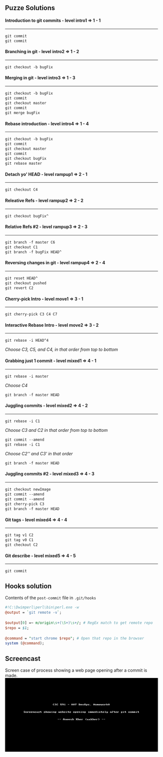 ## Puzze Solutions

#### Introduction to git commits - level intro1 => 1 - 1
---
    git commit  
    git commit  

#### Branching in git - level intro2 => 1 - 2
---
    git checkout -b bugFix  

#### Merging in git - level intro3 => 1 - 3
---
    git checkout -b bugFix  
    git commit  
    git checkout master  
    git commit  
    git merge bugFix  

	
#### Rebase introduction - level intro4 => 1 - 4
---  
    git checkout -b bugFix  
    git commit  
    git checkout master  
    git commit  
    git checkout bugFix  
    git rebase master  

#### Detach yo' HEAD - level rampup1 => 2 - 1
---  
    git checkout C4  

#### Releative Refs - level rampup2 => 2 - 2
---
    git checkout bugFix^  

#### Relative Refs #2 - level rampup3 => 2 - 3
---
    git branch -f master C6  
    git checkout C1  
    git branch -f bugFix HEAD^  

#### Reversing changes in git - level rampup4 => 2 - 4
---
    git reset HEAD^  
    git checkout pushed  
    git revert C2  

#### Cherry-pick Intro - level move1 => 3 - 1
---
    git cherry-pick C3 C4 C7  

#### Interactive Rebase Intro - level move2 => 3 - 2
---
    git rebase -i HEAD^4  
_Choose C3, C5, and C4, in that order from top to bottom_  

#### Grabbing just 1 commit - level mixed1 => 4 - 1
---
    git rebase -i master  
_Choose C4_  

    git branch -f master HEAD  

#### Juggling commits - level mixed2 => 4 - 2
---
    git rebase -i C1  
_Choose C3 and C2 in that order from top to bottom_  

    git commit --amend  
    git rebase -i C1  
_Choose C2'' and C3' in that order_  

    git branch -f master HEAD  

#### Juggling commits #2 - level mixed3 => 4 - 3
---
    git checkout newImage  
    git commit --amend  
    git commit --amend  
    git cherry-pick C3  
    git branch -f master HEAD  

#### Git tags - level mixed4 => 4 - 4
---
    git tag v1 C2  
    git tag v0 C1  
    git checkout C2  

#### Git describe - level mixed5 => 4 - 5
---
    git commit  

## Hooks solution
Contents of the `post-commit` file in `.git/hooks`  

```perl
#!C:\Dwimperl\perl\bin\perl.exe -w  
@output = `git remote -v`; 

$output[0] =~ m/origin\s+(\S+)\s+/; # RegEx match to get remote repo  
$repo = $1;  

@command = "start chrome $repo"; # Open that repo in the browser
system (@command); 
```

## Screencast
Screen case of process showing a web page opening after a commit is made.  
![Screencast](https://github.com/aneeshkher/HW/blob/master/Screencast.gif)